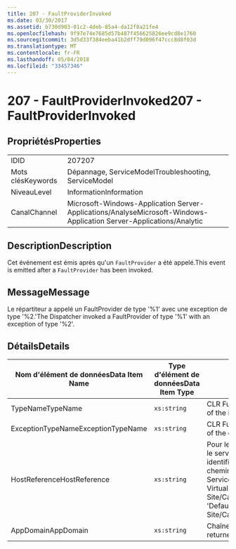 ```yaml
---
title: 207 - FaultProviderInvoked
ms.date: 03/30/2017
ms.assetid: b730d903-01c2-4deb-85a4-da12f8a21fe4
ms.openlocfilehash: 9f97e74e7685d57b487f456625826ee9cd8e1760
ms.sourcegitcommit: 3d5d33f384eeba41b2dff79d096f47ccc8d8f03d
ms.translationtype: MT
ms.contentlocale: fr-FR
ms.lasthandoff: 05/04/2018
ms.locfileid: "33457346"
---
```

# <a name="207---faultproviderinvoked"></a><span data-ttu-id="7ba4b-102">207 - FaultProviderInvoked</span><span class="sxs-lookup"><span data-stu-id="7ba4b-102">207 - FaultProviderInvoked</span></span>
## <a name="properties"></a><span data-ttu-id="7ba4b-103">Propriétés</span><span class="sxs-lookup"><span data-stu-id="7ba4b-103">Properties</span></span>  
  
|||  
|-|-|  
|<span data-ttu-id="7ba4b-104">ID</span><span class="sxs-lookup"><span data-stu-id="7ba4b-104">ID</span></span>|<span data-ttu-id="7ba4b-105">207</span><span class="sxs-lookup"><span data-stu-id="7ba4b-105">207</span></span>|  
|<span data-ttu-id="7ba4b-106">Mots clés</span><span class="sxs-lookup"><span data-stu-id="7ba4b-106">Keywords</span></span>|<span data-ttu-id="7ba4b-107">Dépannage, ServiceModel</span><span class="sxs-lookup"><span data-stu-id="7ba4b-107">Troubleshooting, ServiceModel</span></span>|  
|<span data-ttu-id="7ba4b-108">Niveau</span><span class="sxs-lookup"><span data-stu-id="7ba4b-108">Level</span></span>|<span data-ttu-id="7ba4b-109">Information</span><span class="sxs-lookup"><span data-stu-id="7ba4b-109">Information</span></span>|  
|<span data-ttu-id="7ba4b-110">Canal</span><span class="sxs-lookup"><span data-stu-id="7ba4b-110">Channel</span></span>|<span data-ttu-id="7ba4b-111">Microsoft-Windows-Application Server-Applications/Analyse</span><span class="sxs-lookup"><span data-stu-id="7ba4b-111">Microsoft-Windows-Application Server-Applications/Analytic</span></span>|  
  
## <a name="description"></a><span data-ttu-id="7ba4b-112">Description</span><span class="sxs-lookup"><span data-stu-id="7ba4b-112">Description</span></span>  
 <span data-ttu-id="7ba4b-113">Cet événement est émis après qu'un `FaultProvider` a été appelé.</span><span class="sxs-lookup"><span data-stu-id="7ba4b-113">This event is emitted after a `FaultProvider` has been invoked.</span></span>  
  
## <a name="message"></a><span data-ttu-id="7ba4b-114">Message</span><span class="sxs-lookup"><span data-stu-id="7ba4b-114">Message</span></span>  
 <span data-ttu-id="7ba4b-115">Le répartiteur a appelé un FaultProvider de type '%1' avec une exception de type '%2.'</span><span class="sxs-lookup"><span data-stu-id="7ba4b-115">The Dispatcher invoked a FaultProvider of type '%1' with an exception of type '%2'.</span></span>  
  
## <a name="details"></a><span data-ttu-id="7ba4b-116">Détails</span><span class="sxs-lookup"><span data-stu-id="7ba4b-116">Details</span></span>  
  
|<span data-ttu-id="7ba4b-117">Nom d'élément de données</span><span class="sxs-lookup"><span data-stu-id="7ba4b-117">Data Item Name</span></span>|<span data-ttu-id="7ba4b-118">Type d'élément de données</span><span class="sxs-lookup"><span data-stu-id="7ba4b-118">Data Item Type</span></span>|<span data-ttu-id="7ba4b-119">Description</span><span class="sxs-lookup"><span data-stu-id="7ba4b-119">Description</span></span>|  
|--------------------|--------------------|-----------------|  
|<span data-ttu-id="7ba4b-120">TypeName</span><span class="sxs-lookup"><span data-stu-id="7ba4b-120">TypeName</span></span>|`xs:string`|<span data-ttu-id="7ba4b-121">CLR FullName du type de `FaultProvider` appelé.</span><span class="sxs-lookup"><span data-stu-id="7ba4b-121">The CLR FullName of the type of the invoked `FaultProvider`.</span></span>|  
|<span data-ttu-id="7ba4b-122">ExceptionTypeName</span><span class="sxs-lookup"><span data-stu-id="7ba4b-122">ExceptionTypeName</span></span>|`xs:string`|<span data-ttu-id="7ba4b-123">CLR FullName de l'exception que le `FaultProvider` a traitée.</span><span class="sxs-lookup"><span data-stu-id="7ba4b-123">The CLR FullName of the exception that the `FaultProvider` has operated on.</span></span>|  
|<span data-ttu-id="7ba4b-124">HostReference</span><span class="sxs-lookup"><span data-stu-id="7ba4b-124">HostReference</span></span>|`xs:string`|<span data-ttu-id="7ba4b-125">Pour les services hébergés par le Web, ce champ identifie de manière unique le service dans la hiérarchie Web.</span><span class="sxs-lookup"><span data-stu-id="7ba4b-125">For Web-hosted services, this field uniquely identifies the service in the Web hierarchy.</span></span> <span data-ttu-id="7ba4b-126">Son format est défini en tant que ' chemin d’accès virtuel de Site Web nom Application&#124;chemin d’accès virtuel du Service&#124;ServiceName'.</span><span class="sxs-lookup"><span data-stu-id="7ba4b-126">Its format is defined as 'Web Site Name Application Virtual Path&#124;Service Virtual Path&#124;ServiceName'.</span></span> <span data-ttu-id="7ba4b-127">Exemple : ' Default Web Site/CalculatorApplication&#124;/CalculatorService.svc&#124;CalculatorService ».</span><span class="sxs-lookup"><span data-stu-id="7ba4b-127">Example: 'Default Web Site/CalculatorApplication&#124;/CalculatorService.svc&#124;CalculatorService'.</span></span>|  
|<span data-ttu-id="7ba4b-128">AppDomain</span><span class="sxs-lookup"><span data-stu-id="7ba4b-128">AppDomain</span></span>|`xs:string`|<span data-ttu-id="7ba4b-129">Chaîne retournée par AppDomain.CurrentDomain.FriendlyName.</span><span class="sxs-lookup"><span data-stu-id="7ba4b-129">The string returned by AppDomain.CurrentDomain.FriendlyName.</span></span>|
